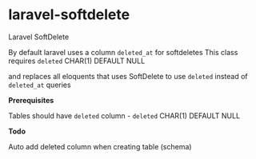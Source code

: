 # laravel-softdelete
Laravel SoftDelete

By default laravel uses a column `deleted_at` for softdeletes
This class requires `deleted` CHAR(1) DEFAULT NULL

and replaces all eloquents that uses SoftDelete to use `deleted` instead of `deleted_at` queries

**Prerequisites**

Tables should have `deleted` column - `deleted` CHAR(1) DEFAULT NULL


**Todo**

Auto add deleted column when creating table (schema)

